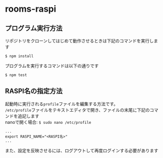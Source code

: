 # rooms-raspi

## プログラム実行方法

リポジトリをクローンしてはじめて動作させるときは下記のコマンドを実行します
```
$ npm install
```

プログラムを実行するコマンドは以下の通りです
```
$ npm test
```


## RASPI名の指定方法

起動時に実行される`profile`ファイルを編集する方法です。  
`/etc/profile`ファイルをテキストエディタで開き、ファイルの末尾に下記のコマンドを追記します  
nanoで開く場合: `$ sudo nano /etc/profile`
```
...
export RASPI_NAME="<RASPI名>"
...
```
また、設定を反映させるには、ログアウトして再度ログインする必要があります
